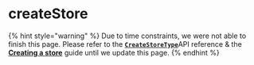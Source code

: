 # createStore

{% hint style="warning" %}
Due to time constraints, we were not able to finish this page. Please refer to the [**`CreateStoreType`**](types/createstoretype.md)API reference & the [**Creating a store**](../guides/creating-and-using-a-store.md) guide until we update this page.
{% endhint %}
